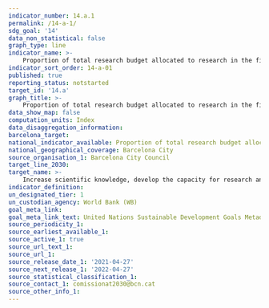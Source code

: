 ```yaml
---
indicator_number: 14.a.1
permalink: /14-a-1/
sdg_goal: '14'
data_non_statistical: false
graph_type: line
indicator_name: >-
    Proportion of total research budget allocated to research in the field of marine technology
indicator_sort_order: 14-a-01
published: true
reporting_status: notstarted
target_id: '14.a'
graph_title: >-
    Proportion of total research budget allocated to research in the field of marine technology
data_show_map: false
computation_units: Index
data_disaggregation_information:
barcelona_target: 
national_indicator_available: Proportion of total research budget allocated to research in the field of marine technology
national_geographical_coverage: Barcelona City
source_organisation_1: Barcelona City Council
target_line_2030:
target_name: >-
    Increase scientific knowledge, develop the capacity for research and transfer marine technology, taking into account the Intergovernmental Oceanographic Commission’s criteria and directives for the transfer of marine technology, with the aim of improving the health of the oceans and reinforcing the contribution of marine biodiversity to the development of developing countries, in particular small, insular developing states and less advanced countries
indicator_definition:
un_designated_tier: 1
un_custodian_agency: World Bank (WB)
goal_meta_link: 
goal_meta_link_text: United Nations Sustainable Development Goals Metadata (pdf 894kB)
source_periodicity_1: 
source_earliest_available_1: 
source_active_1: true
source_url_text_1: 
source_url_1:
source_release_date_1: '2021-04-27'
source_next_release_1: '2022-04-27'
source_statistical_classification_1: 
source_contact_1: comissionat2030@bcn.cat
source_other_info_1:
---
```

